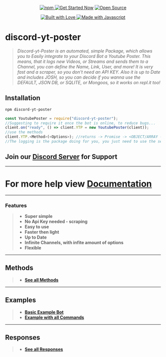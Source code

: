<div align="center">
  <p> <a href="https://discord.gg/FQGXbypRf8" title="Join our Discord Server">
    <img alt="npm" src="https://img.shields.io/npm/dt/discord-yt-poster">
    <a href="https://maintained.cc"><img src="https://maintained.cc/SDBagel/Maintained/2?" alt="Get Started Now"></a>
    <a href=""><img src="https://badges.frapsoft.com/os/v1/open-source.svg?v=103" alt="Open Source"></a>
  </a></p>
</div>

<div align="center">
  <p> <a href="https://discord.gg/FQGXbypRf8" title="Join our Discord Server">
    <img alt="Built with Love" src="https://forthebadge.com/images/badges/built-with-love.svg">
    <img alt="Made with Javascript" src="https://forthebadge.com/images/badges/made-with-javascript.svg">
  </a></p>
</div>


# **discord-yt-poster**
>
> *Discord-yt-Poster is an automated, simple Package, which allows you to Easily integrate to your Discord Bot a Youtube Poster.*
> *This means, that it logs new Videos, or Streams and sends them to a Channel, you can define the Name, Link, User, and more!*
> *It is very fast and a scraper, so you don't need an API KEY.*
> *Also it is up to Date and includes JOSH, so you can decide if you wanna use the DEFAULT, JSON DB, or SQLITE, or Mongoos, so it works on repl.it too!*

## **Installation** 
```sh
npm discord-yt-poster
```

```js
const YoutubePoster = require("discord-yt-poster");
//Suggesting to require it once the bot is online, to reduce bugs...
client.on("ready", () => client.YTP = new YoutubePoster(client));
//use the methods
client.YTP.<Method>(<Options>); //returns -> Promise -> <OBJECT/ARRAY -- CHANNEL DATA>
//The logging is the package doing for you, you just need to use the setChannel() function in order to set the first channel which should get listened to!
```

## **Join our [Discord Server](https://discord.gg/FQGXbypRf8) for Support**

***

# **For more help view [Documentation](https://github.com/Tomato6966/discord-yt-poster/wiki)**

***

### **Features**
> 
> * **Super simple**
> * **No Api Key needed - scraping**
> * **Easy to use** 
> * **Faster then light**
> * **Up to Date** 
> * **Infinite Channels, with infite amount of options**
> * **Flexible**

***

## **Methods**
> 
> * [**See all Methods**](https://github.com/Tomato6966/discord-yt-poster/wiki/Methods)

***

## Examples
> 
> * [**Basic Example Bot**](https://github.com/Tomato6966/discord-yt-poster/wiki/Basic-Example-Bot)
> * [**Example with all Commands**](https://github.com/Tomato6966/discord-yt-poster/wiki/Example-with-all-Commands)

***

## Responses
> 
> * [**See all Responses**](https://github.com/Tomato6966/discord-yt-poster/wiki/Responses)
